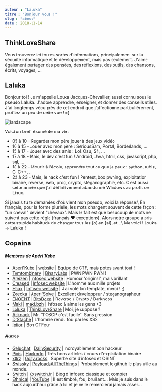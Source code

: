 ```yaml
---
auteur : "Laluka"
titre : "Bonjour vous !"
slug : "about"
date : 2018-11-14
---
```


## ThinkLoveShare

Vous trouverez ici toutes sortes d'informations, principalement sur la sécurité informatique et le développement, mais pas seulement. J'aime également partager des pensées, des réflexions, des outils, des chansons, écrits, voyages, ...

## Laluka

Bonjour toi ! Je m'appelle Louka Jacques-Chevallier, aussi connu sous le pseudo Laluka. J'adore apprendre, enseigner, et donner des conseils utiles. J'ai longtemps vécu près de cet endroit que j'affectionne particulièrement, profitez un peu de cette vue ! =]

![landscape](/about/landscape.jpg)

Voici un bref résumé de ma vie :

-   05 à 10 - Regarder mon père jouer à des jeux vidéo
-   10 à 15 - Jouer avec mon père : SeriousSam, Portal, Borderlands, ...
-   15 à 17 - Jouer avec des amis : Lol, Osu, S4, ...
-   17 à 18 - Mais, le dev c'est fun ! Android, Java, html, css, javascript, php, sql, ...
-   18 à 22 - Mourir à l'école, apprendre tout ce que je peux : python, rubis, C, C++, ...
-   22 à 23 - Mais, le hack c'est fun ! Pentest, box pwning, exploitation binaire, reverse, web, prog, crypto, stéganographie, etc. C'est aussi cette année que j'ai définitivement abandonné Windows au profit de Linux.

Si jamais tu te demandes d'où vient mon pseudo, voici la réponse:\\
En français, pour la forme plurielle, les mots changent souvent de cette façon : "un cheval" devient "chevaux".
Mais le fait est que beaucoup de mots ne suivent pas cette règle (français ❤ exceptions).
Alors notre groupe a pris cette stupide habitude de changer tous les [o] en [al], et...\\
Me voici ! Louka -> Laluka !

## Copains

##### Membres de Apéri'Kube

-   [Aperi'Kube](https://twitter.com/AperiKube) \| [website](http://www.aperikube.fr/) | Equipe de CTF, mais potes avant tout !
-   [Tomtombinary](https://twitter.com/tomtombinary) \| [BinaryLabs](http://tomtombinary.xyz/) | PWN PWN PWN !
-   [Areizen](https://twitter.com/RomainKraft) \| [Infosec website](https://www.areizen.fr/) | Humour 'original', mais brillant
-   [Creased](https://twitter.com/Creased_) \| [Infosec website](https://www.bmoine.fr) | L'homme aux mille projets
-   [Haax](https://twitter.com/Haaxmax) \| [Infosec website](https://haax.fr/) | J'ai volé ton template, merci ! ;)
-   [Zeecka](https://twitter.com/Zeecka_) \| [Aperi'Solve](https://www.aperisolve.fr/) | Excellent développeur / steganographeur
-   [ENOENT](https://twitter.com/ENOENT_) \| [BitsDeep](https://bitsdeep.com/) | Reverse / Crypto / Darkness
-   [Maki](https://twitter.com/AlanMarrec1) \|  [maki.bzh](https://maki.bzh/) | Infosec & aime les gens <3
-   [Laluka](https://twitter.com/TheLaluka) \|  [ThinkLoveShare](https://thinkloveshare.github.io) | Moi, je suppose ?
-   [Acknack](https://twitter.com/_ACKNAK_) | Mr. "l'OSCP c'est facile". Sans pression.
-   [DrStache](https://twitter.com/DrStache_) | L'homme rendu fou par les XSS
-   [Iptior](https://twitter.com/ErwanFily) | Bon CTFeur

##### Autres

-   [Geluchat](https://twitter.com/Geluchat) \| [DailySecurity](https://www.dailysecurity.fr/) | Incroyablement bon hackeur
-   [Pixis](https://twitter.com/HackAndDo) \| [Hackndo](https://beta.hackndo.com/) | Très bons articles / cours d'exploitation binaire
-   [x0rz](https://twitter.com/x0rz) \| [0day.rocks](https://0day.rocks/) | Superbe site d'infosec et OSINT
-   [Swissky](https://twitter.com/pentest_swissky) \| [PayloadsAllTheThings](https://github.com/swisskyrepo/PayloadsAllTheThings) | Probablement le github le plus utile au monde.
-   [Switch](https://twitter.com/swuitch) \| [0xswitch.fr](https://0xswitch.fr) | Blog d'infosec classique et complet
-   [Ethnical](https://twitter.com/EthnicalInfo) \| [YouTube](https://www.youtube.com/user/EthnicalNightamre) | Il est timbré, fou, bruillant... Mais je suis dans le hack aujourd'hui grâce à lui et je ne le remercierai jamais asser...
